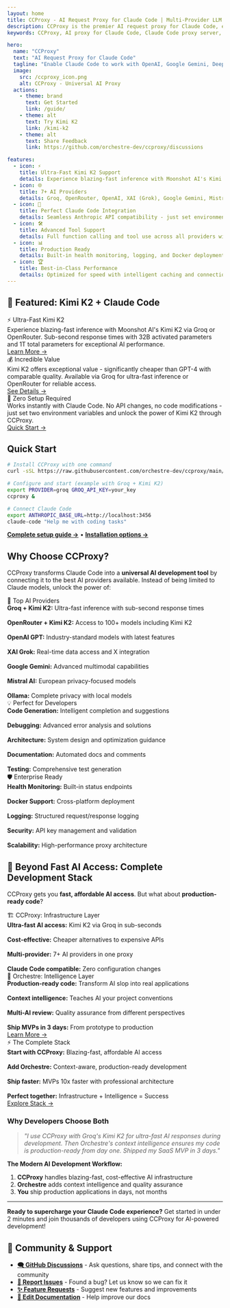 ```yaml
---
layout: home
title: CCProxy - AI Request Proxy for Claude Code | Multi-Provider LLM Gateway
description: CCProxy is the premier AI request proxy for Claude Code, enabling seamless integration with OpenAI GPT-4, Google Gemini, DeepSeek, Kimi K2, and more. Transform Claude Code into a multi-provider AI development platform.
keywords: CCProxy, AI proxy for Claude Code, Claude Code proxy server, LLM gateway, AI model router, OpenAI proxy, Anthropic proxy, Google Gemini proxy, multi-provider AI, Claude Code integration

hero:
  name: "CCProxy"
  text: "AI Request Proxy for Claude Code"
  tagline: "Enable Claude Code to work with OpenAI, Google Gemini, DeepSeek, and 7+ AI providers through intelligent routing"
  image:
    src: /ccproxy_icon.png
    alt: CCProxy - Universal AI Proxy
  actions:
    - theme: brand
      text: Get Started
      link: /guide/
    - theme: alt
      text: Try Kimi K2
      link: /kimi-k2
    - theme: alt
      text: Share Feedback
      link: https://github.com/orchestre-dev/ccproxy/discussions

features:
  - icon: ⚡
    title: Ultra-Fast Kimi K2 Support
    details: Experience blazing-fast inference with Moonshot AI's Kimi K2 through Groq's LPU infrastructure - sub-second response times!
  - icon: 🌐
    title: 7+ AI Providers
    details: Groq, OpenRouter, OpenAI, XAI (Grok), Google Gemini, Mistral AI, and Ollama - all in one proxy
  - icon: 🔄
    title: Perfect Claude Code Integration
    details: Seamless Anthropic API compatibility - just set environment variables and you're ready to go
  - icon: 🛠️
    title: Advanced Tool Support
    details: Full function calling and tool use across all providers with intelligent format conversion
  - icon: 📊
    title: Production Ready
    details: Built-in health monitoring, logging, and Docker deployment for enterprise use
  - icon: 🏆
    title: Best-in-Class Performance
    details: Optimized for speed with intelligent caching and connection pooling
---
```


<SocialShare />

## 🌟 Featured: Kimi K2 + Claude Code

<div class="showcase-grid">
  <div class="showcase-item">
    <div class="showcase-title">⚡ Ultra-Fast Kimi K2</div>
    <div class="showcase-description">
      Experience blazing-fast inference with Moonshot AI's Kimi K2 via Groq or OpenRouter. Sub-second response times with 32B activated parameters and 1T total parameters for exceptional AI performance.
    </div>
    <a href="/kimi-k2" class="showcase-link">Learn More →</a>
  </div>
  
  <div class="showcase-item">
    <div class="showcase-title">💰 Incredible Value</div>
    <div class="showcase-description">
      Kimi K2 offers exceptional value - significantly cheaper than GPT-4 with comparable quality. Available via Groq for ultra-fast inference or OpenRouter for reliable access.
    </div>
    <a href="/kimi-k2" class="showcase-link">See Details →</a>
  </div>
  
  <div class="showcase-item">
    <div class="showcase-title">🔧 Zero Setup Required</div>
    <div class="showcase-description">
      Works instantly with Claude Code. No API changes, no code modifications - just set two environment variables and unlock the power of Kimi K2 through CCProxy.
    </div>
    <a href="/guide/quick-start" class="showcase-link">Quick Start →</a>
  </div>
</div>

## Quick Start

```bash
# Install CCProxy with one command
curl -sSL https://raw.githubusercontent.com/orchestre-dev/ccproxy/main/install.sh | bash

# Configure and start (example with Groq + Kimi K2)
export PROVIDER=groq GROQ_API_KEY=your_key
ccproxy &

# Connect Claude Code
export ANTHROPIC_BASE_URL=http://localhost:3456
claude-code "Help me with coding tasks"
```

**[Complete setup guide →](/guide/quick-start)** • **[Installation options →](/guide/installation)**

## Why Choose CCProxy?

CCProxy transforms Claude Code into a **universal AI development tool** by connecting it to the best AI providers available. Instead of being limited to Claude models, unlock the power of:

<div class="showcase-grid">
  <div class="showcase-item">
    <div class="showcase-title">🎯 Top AI Providers</div>
    <div class="showcase-description">
      <strong>Groq + Kimi K2:</strong> Ultra-fast inference with sub-second response times<br><br>
      <strong>OpenRouter + Kimi K2:</strong> Access to 100+ models including Kimi K2<br><br>
      <strong>OpenAI GPT:</strong> Industry-standard models with latest features<br><br>
      <strong>XAI Grok:</strong> Real-time data access and X integration<br><br>
      <strong>Google Gemini:</strong> Advanced multimodal capabilities<br><br>
      <strong>Mistral AI:</strong> European privacy-focused models<br><br>
      <strong>Ollama:</strong> Complete privacy with local models
    </div>
  </div>
  
  <div class="showcase-item">
    <div class="showcase-title">💡 Perfect for Developers</div>
    <div class="showcase-description">
      <strong>Code Generation:</strong> Intelligent completion and suggestions<br><br>
      <strong>Debugging:</strong> Advanced error analysis and solutions<br><br>
      <strong>Architecture:</strong> System design and optimization guidance<br><br>
      <strong>Documentation:</strong> Automated docs and comments<br><br>
      <strong>Testing:</strong> Comprehensive test generation
    </div>
  </div>
  
  <div class="showcase-item">
    <div class="showcase-title">🛡️ Enterprise Ready</div>
    <div class="showcase-description">
      <strong>Health Monitoring:</strong> Built-in status endpoints<br><br>
      <strong>Docker Support:</strong> Cross-platform deployment<br><br>
      <strong>Logging:</strong> Structured request/response logging<br><br>
      <strong>Security:</strong> API key management and validation<br><br>
      <strong>Scalability:</strong> High-performance proxy architecture
    </div>
  </div>
</div>

## 🚀 Beyond Fast AI Access: Complete Development Stack

CCProxy gets you **fast, affordable AI access**. But what about **production-ready code**?

<div class="showcase-grid">
  <div class="showcase-item">
    <div class="showcase-title">🏗️ CCProxy: Infrastructure Layer</div>
    <div class="showcase-description">
      <strong>Ultra-fast AI access:</strong> Kimi K2 via Groq in sub-seconds<br><br>
      <strong>Cost-effective:</strong> Cheaper alternatives to expensive APIs<br><br>
      <strong>Multi-provider:</strong> 7+ AI providers in one proxy<br><br>
      <strong>Claude Code compatible:</strong> Zero configuration changes
    </div>
  </div>
  
  <div class="showcase-item">
    <div class="showcase-title">🧠 Orchestre: Intelligence Layer</div>
    <div class="showcase-description">
      <strong>Production-ready code:</strong> Transform AI slop into real applications<br><br>
      <strong>Context intelligence:</strong> Teaches AI your project conventions<br><br>
      <strong>Multi-AI review:</strong> Quality assurance from different perspectives<br><br>
      <strong>Ship MVPs in 3 days:</strong> From prototype to production
    </div>
    <a href="https://orchestre.dev" class="showcase-link">Learn More →</a>
  </div>
  
  <div class="showcase-item">
    <div class="showcase-title">⚡ The Complete Stack</div>
    <div class="showcase-description">
      <strong>Start with CCProxy:</strong> Blazing-fast, affordable AI access<br><br>
      <strong>Add Orchestre:</strong> Context-aware, production-ready development<br><br>
      <strong>Ship faster:</strong> MVPs 10x faster with professional architecture<br><br>
      <strong>Perfect together:</strong> Infrastructure + Intelligence = Success
    </div>
    <a href="https://orchestre.dev" class="showcase-link">Explore Stack →</a>
  </div>
</div>

### Why Developers Choose Both

> *"I use CCProxy with Groq's Kimi K2 for ultra-fast AI responses during development. Then Orchestre's context intelligence ensures my code is production-ready from day one. Shipped my SaaS MVP in 3 days."*

**The Modern AI Development Workflow:**
1. **CCProxy** handles blazing-fast, cost-effective AI infrastructure
2. **Orchestre** adds context intelligence and quality assurance  
3. **You** ship production applications in days, not months

---

**Ready to supercharge your Claude Code experience?** Get started in under 2 minutes and join thousands of developers using CCProxy for AI-powered development!

## 💬 Community & Support

- **[🗨️ GitHub Discussions](https://github.com/orchestre-dev/ccproxy/discussions)** - Ask questions, share tips, and connect with the community
- **[🐛 Report Issues](https://github.com/orchestre-dev/ccproxy/issues)** - Found a bug? Let us know so we can fix it
- **[✨ Feature Requests](https://github.com/orchestre-dev/ccproxy/issues/new?template=feature_request.md)** - Suggest new features and improvements
- **[📖 Edit Documentation](https://github.com/orchestre-dev/ccproxy/tree/main/docs)** - Help improve our docs
